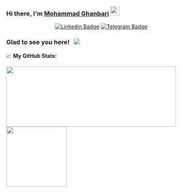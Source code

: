 
### Hi there, I'm <a href="https://www.linkedin.com/in/qanbarii-mohammad/" target="_blank">Mohammad Ghanbari</a> <img src="https://media.giphy.com/media/hvRJCLFzcasrR4ia7z/giphy.gif" width="25px">

<div align="center">

[![Linkedin Badge](https://img.shields.io/badge/-LinkedIn-0e76a8?style=flat-square&logo=Linkedin&logoColor=white)]([https://linkedin.com/in/moein007/](https://www.linkedin.com/in/qanbarii-mohammad/))
[![Telegram Badge](https://img.shields.io/badge/-Telegram-0088cc?style=flat-square&logo=Telegram&logoColor=white)](https://t.me/qanbari_mohammad)
</div>

### Glad to see you here! &nbsp; ![](https://visitor-badge.glitch.me/badge?page_id=page.id)


📈 **My GitHub Stats:**

<p>
  <img height="160em" width="450em" src="https://github-readme-stats.vercel.app/api?username=Ghanbari77&show_icons=true&hide_border=true" />
  <img height="160em" src="https://github-readme-stats.vercel.app/api/top-langs/?username=Ghanbari77&layout=compact&langs_count=10&hide_border=true"/>
</p>

